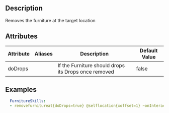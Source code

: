 ## Description
Removes the furniture at the target location

## Attributes
| Attribute      | Aliases     | Description                                             | Default Value |
|----------------|-------------|---------------------------------------------------------|---------------|
| doDrops        |             | If the Furniture should drops its Drops once removed    | false         |

## Examples
```yaml
  FurnitureSkills:
  - removefurnitureat{doDrops=true} @selflocation{xoffset=1} ~onInteract
```